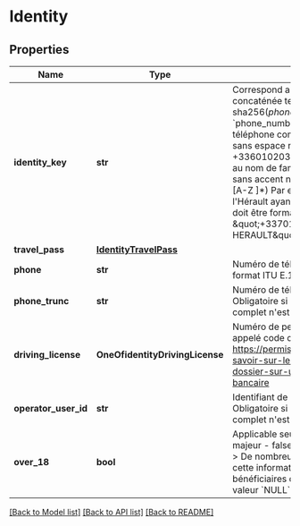 # Identity

## Properties
Name | Type | Description | Notes
------------ | ------------- | ------------- | -------------
**identity_key** | **str** | Correspond au sha d&#x27;une chaîne concaténée tel que : sha256(*phone_number*-*last_name*) ou - &#x60;phone_number&#x60; correspond au numéro de téléphone complet au format international sans espace ni tiret. Exemple : +33601020304 - &#x60;last_name&#x60; correspond au nom de famille complet en majuscule, sans accent ni tiret ni apostrophe (regexp: [A-Z ]*) Par exemple, M. D&#x27;Hérûg-de-l&#x27;Hérault ayant le numéro 07 01 02 03 04 doit être formatté comme suit \&quot;+33701020304-D HERUG DE L HERAULT\&quot;  | 
**travel_pass** | [**IdentityTravelPass**](IdentityTravelPass.md) |  | [optional] 
**phone** | **str** | Numéro de téléphone à 10 chiffre au format ITU E.164 | [optional] 
**phone_trunc** | **str** | Numéro de téléphone à 8 chiffres. Obligatoire si le numéro de téléphone complet n&#x27;est pas fournit. | [optional] 
**driving_license** | **OneOfidentityDrivingLicense** | Numéro de permis de conduire (également appelé code driving_license) cf https://permisdeconduire.ants.gouv.fr/tout-savoir-sur-le-permis/le-numero-de-dossier-sur-un-permis-au-format-carte-bancaire   | [optional] 
**operator_user_id** | **str** | Identifiant de l&#x27;utilisateur chez l&#x27;opérateur. Obligatoire si le numéro de téléphone complet n&#x27;est pas fournit. | 
**over_18** | **bool** | Applicable seulement au passager.   - true si majeur   - false si mineur   - null si non fournit  &gt; De nombreuses campagnes utilisent cette information pour s&#x27;assurer que les bénéficiaires d&#x27;incitations sont majeures. La valeur &#x60;NULL&#x60; les exclues.  | [optional] 

[[Back to Model list]](../README.md#documentation-for-models) [[Back to API list]](../README.md#documentation-for-api-endpoints) [[Back to README]](../README.md)


